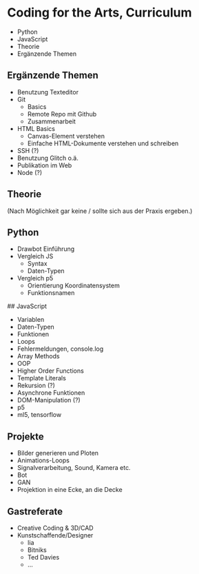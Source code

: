 # Coding for the Arts, Curriculum

- Python
- JavaScript
- Theorie
- Ergänzende Themen


## Ergänzende Themen

- Benutzung Texteditor
- Git
    - Basics
    - Remote Repo mit Github
    - Zusammenarbeit
- HTML Basics
    - Canvas-Element verstehen
    - Einfache HTML-Dokumente verstehen und schreiben
- SSH (?)
- Benutzung Glitch o.ä.
- Publikation im Web
- Node (?)

## Theorie

(Nach Möglichkeit gar keine / sollte sich aus der Praxis ergeben.)

## Python

- Drawbot Einführung
- Vergleich JS
    - Syntax
    - Daten-Typen
- Vergleich p5
    - Orientierung Koordinatensystem
    - Funktionsnamen

## JavaScript

- Variablen
- Daten-Typen
- Funktionen
- Loops
- Fehlermeldungen, console.log
- Array Methods
- OOP
- Higher Order Functions
- Template Literals
- Rekursion (?)
- Asynchrone Funktionen
- DOM-Manipulation (?)
- p5
- ml5, tensorflow

## Projekte

- Bilder generieren und Ploten
- Animations-Loops
- Signalverarbeitung, Sound, Kamera etc.
- Bot
- GAN
- Projektion in eine Ecke, an die Decke


## Gastreferate

- Creative Coding & 3D/CAD
- Kunstschaffende/Designer
    - lia
    - Bitniks
    - Ted Davies
    - …

